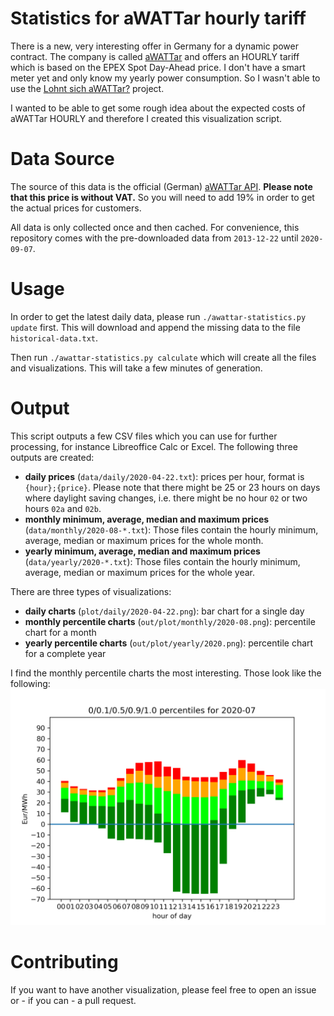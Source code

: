 # Statistics for aWATTar hourly tariff

There is a new, very interesting offer in Germany for a dynamic power contract.
The company is called [aWATTar](https://www.awattar.de) and offers an HOURLY tariff which is based on the EPEX Spot Day-Ahead price.
I don't have a smart meter yet and only know my yearly power consumption.
So I wasn't able to use the [Lohnt sich aWATTar?](https://github.com/foscoj/lohnt-sich-awattar) project.

I wanted to be able to get some rough idea about the expected costs of aWATTar HOURLY and therefore I created this visualization script.

# Data Source

The source of this data is the official (German) [aWATTar API](https://www.awattar.de/services/api).
**Please note that this price is without VAT.**
So you will need to add 19% in order to get the actual prices for customers.

All data is only collected once and then cached.
For convenience, this repository comes with the pre-downloaded data from ```2013-12-22``` until ```2020-09-07```.

# Usage

In order to get the latest daily data, please run ```./awattar-statistics.py update``` first.
This will download and append the missing data to the file ```historical-data.txt```.

Then run ```./awattar-statistics.py calculate``` which will create all the files and visualizations.
This will take a few minutes of generation.

# Output

This script outputs a few CSV files which you can use for further processing, for instance Libreoffice Calc or Excel.
The following three outputs are created:

* **daily prices** (```data/daily/2020-04-22.txt```): prices per hour, format is ```{hour};{price}```. Please note that there might be 25 or 23 hours on days where daylight saving changes, i.e. there might be no hour ```02``` or two hours ```02a``` and ```02b```.
* **monthly minimum, average, median and maximum prices** (```data/monthly/2020-08-*.txt```): Those files contain the hourly minimum, average, median or maximum prices for the whole month.
* **yearly minimum, average, median and maximum prices** (```data/yearly/2020-*.txt```): Those files contain the hourly minimum, average, median or maximum prices for the whole year.

There are three types of visualizations:

* **daily charts** (```plot/daily/2020-04-22.png```): bar chart for a single day
* **monthly percentile charts** (```out/plot/monthly/2020-08.png```): percentile chart for a month
* **yearly percentile charts** (```out/plot/yearly/2020.png```): percentile chart for a complete year

I find the monthly percentile charts the most interesting. Those look like the following:
![Visualization for July 2020](plot_monthly_2020-07.png)

# Contributing

If you want to have another visualization, please feel free to open an issue or - if you can - a pull request.

